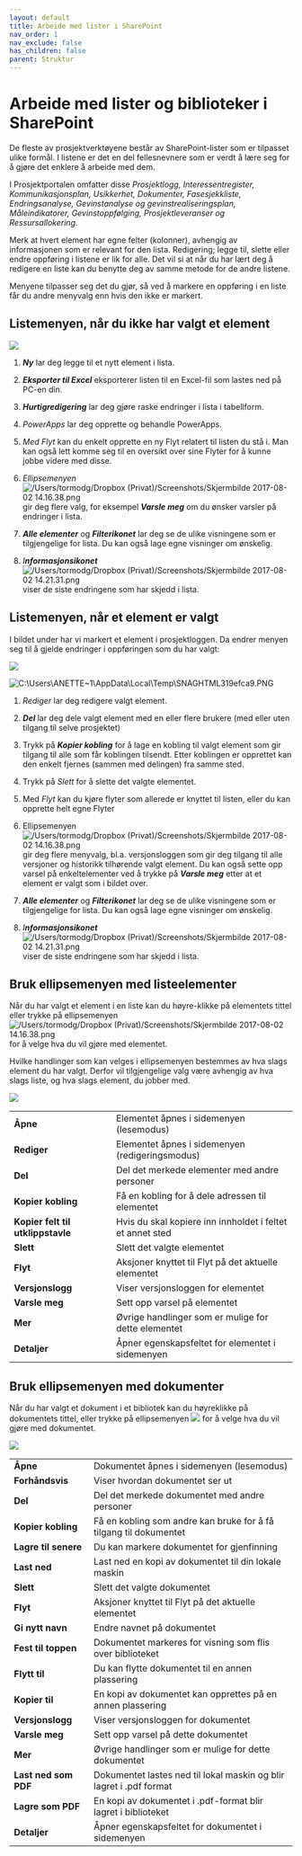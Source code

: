 ```yaml
---
layout: default
title: Arbeide med lister i SharePoint
nav_order: 1
nav_exclude: false
has_children: false
parent: Struktur
---
```


# Arbeide med lister og biblioteker i SharePoint

De fleste av prosjektverktøyene består av SharePoint-lister som er
tilpasset ulike formål. I listene er det en del fellesnevnere som er verdt å lære seg for å gjøre det enklere å arbeide med dem.

I Prosjektportalen omfatter disse *Prosjektlogg, Interessentregister, Kommunikasjonsplan, Usikkerhet, Dokumenter, Fasesjekkliste, Endringsanalyse, Gevinstanalyse og gevinstrealiseringsplan, Måleindikatorer, Gevinstoppfølging, Prosjektleveranser og Ressursallokering.*

Merk at hvert element har egne felter (kolonner), avhengig av
informasjonen som er relevant for den lista. Redigering; legge til,
slette eller endre oppføring i listene er lik for alle. Det vil si at når du har lært deg å redigere en liste kan du benytte deg av samme metode for de andre listene.

Menyene tilpasser seg det du gjør, så ved å markere en oppføring i en liste får du andre menyvalg enn hvis den ikke er markert.

## Listemenyen, når du ikke har valgt et element

![](./media/image5.png)

1)  ***Ny*** lar deg legge til et nytt element i lista.

2)  ***Eksporter til Excel*** eksporterer listen til en Excel-fil som
    lastes ned på PC-en din.

3)  ***Hurtigredigering*** lar deg gjøre raske endringer i lista i
    tabellform.

4)  *PowerApps* lar deg opprette og behandle PowerApps.

5)  *Med Flyt* kan du enkelt opprette en ny Flyt relatert til listen
    du stå i. Man kan også lett komme seg til en oversikt over sine
    Flyter for å kunne jobbe videre med disse.

6)  *Ellipsemenyen* ![/Users/tormodg/Dropbox
    (Privat)/Screenshots/Skjermbilde 2017-08-02
    14.16.38.png](./media/image7.png) gir deg flere valg, for eksempel
    ***Varsle meg*** om du ønsker varsler på endringer i lista.

7)  ***Alle elementer*** og ***Filterikonet*** lar deg se de ulike
    visningene som er tilgjengelige for lista. Du kan også lage egne
    visninger om ønskelig.

8)  *I**nformasjonsikonet*** ![/Users/tormodg/Dropbox
    (Privat)/Screenshots/Skjermbilde 2017-08-02
    14.21.31.png](./media/image8.png) viser de siste endringene som
    har skjedd i lista.

## Listemenyen, når et element er valgt

I bildet under har vi markert et element i prosjektloggen. Da endrer
menyen seg til å gjelde endringer i oppføringen som du har valgt:

![](./media/image9.png)

![C:\\Users\\ANETTE\~1\\AppData\\Local\\Temp\\SNAGHTML319efca9.PNG](./media/image10.png)

1)  *Rediger* lar deg redigere valgt element.

2)  ***Del*** lar deg dele valgt element med en eller flere brukere (med
    eller uten tilgang til selve prosjektet)

3)  Trykk på ***Kopier kobling*** for å lage en kobling til valgt
    element som gir tilgang til alle som får koblingen tilsendt. Etter
    koblingen er opprettet kan den enkelt fjernes (sammen med delingen)
    fra samme sted.

4)  Trykk på *Slett* for å slette det valgte elementet.

5)  Med *Flyt* kan du kjøre flyter som allerede er knyttet til listen,
    eller du kan opprette helt egne Flyter

6)  Ellipsemenyen ![/Users/tormodg/Dropbox
    (Privat)/Screenshots/Skjermbilde 2017-08-02
    14.16.38.png](./media/image7.png) gir deg flere menyvalg, bl.a.
    versjonsloggen som gir deg tilgang til alle versjoner og historikk
    tilhørende valgt element. Du kan også sette opp varsel på
    enkeltelementer ved å trykke på ***Varsle meg*** etter at et element
    er valgt som i bildet over.

7)  ***Alle elementer*** og ***Filterikonet*** lar deg se de ulike
    visningene som er tilgjengelige for lista. Du kan også lage egne
    visninger om ønskelig.

8)  *I**nformasjonsikonet*** ![/Users/tormodg/Dropbox
    (Privat)/Screenshots/Skjermbilde 2017-08-02
    14.21.31.png](./media/image8.png) viser de siste endringene som har
    skjedd i lista.

## Bruk ellipsemenyen med listeelementer

Når du har valgt et element i en liste kan du høyre-klikke på elementets
tittel eller trykke på ellipsemenyen ![/Users/tormodg/Dropbox
(Privat)/Screenshots/Skjermbilde 2017-08-02
14.16.38.png](./media/image7.png) for å velge hva du vil gjøre med
elementet.

Hvilke handlinger som kan velges i ellipsemenyen bestemmes av hva slags
element du har valgt. Derfor vil tilgjengelige valg være avhengig av hva
slags liste, og hva slags element, du jobber med.

![](./media/image12.png)

|                                   |                                                           | 
| --------------------------------- | --------------------------------------------------------- | 
| **Åpne**                          | Elementet åpnes i sidemenyen (lesemodus)                  | 
| **Rediger**                       | Elementet åpnes i sidemenyen (redigeringsmodus)           | 
| **Del**                           | Del det merkede elementer med andre personer              | 
| **Kopier kobling**                | Få en kobling for å dele adressen til elementet           | 
| **Kopier felt til utklippstavle** | Hvis du skal kopiere inn innholdet i feltet et annet sted | 
| **Slett**                         | Slett det valgte elementet                                | 
| **Flyt**                          | Aksjoner knyttet til Flyt på det aktuelle elementet       | 
| **Versjonslogg**                  | Viser versjonsloggen for elementet                        | 
| **Varsle meg**                    | Sett opp varsel på elementet                              | 
| **Mer**                           | Øvrige handlinger som er mulige for dette elementet       | 
| **Detaljer**                      | Åpner egenskapsfeltet for elementet i sidemenyen          | 

## Bruk ellipsemenyen med dokumenter

Når du har valgt et dokument i et bibliotek kan du høyreklikke på
dokumentets tittel, eller trykke på ellipsemenyen
![](./media/image7.png) for å velge hva du vil gjøre med
dokumentet.

![](./media/image13.png)

|                          |                                                                     | 
| ------------------------ | ------------------------------------------------------------------- | 
| **Åpne**                 | Dokumentet åpnes i sidemenyen (lesemodus)                           |
| **Forhåndsvis**          | Viser hvordan dokumentet ser ut                                     |                          
| **Del**                  | Del det merkede dokumentet med andre personer                       |                          
| **Kopier kobling**       | Få en kobling som andre kan bruke for å få tilgang til dokumentet   |                          
| **Lagre til senere**     | Du kan markere dokumentet for gjenfinning                           |                          
| **Last ned**             | Last ned en kopi av dokumentet til din lokale maskin                |                          
| **Slett**                | Slett det valgte dokumentet                                         |                          
| **Flyt**                 | Aksjoner knyttet til Flyt på det aktuelle elementet                 |                          
| **Gi nytt navn**         | Endre navnet på dokumentet                                          |                          
| **Fest til toppen**      | Dokumentet markeres for visning som flis over biblioteket           |                          
| **Flytt til**            | Du kan flytte dokumentet til en annen plassering                    |                          
| **Kopier til**           | En kopi av dokumentet kan opprettes på en annen plassering          |                          
| **Versjonslogg**         | Viser versjonsloggen for dokumentet                                 |                          
| **Varsle meg**           | Sett opp varsel på dette dokumentet                                 |                          
| **Mer**                  | Øvrige handlinger som er mulige for dette dokumentet                |                          
| **Last ned som** **PDF** | Dokumentet lastes ned til lokal maskin og blir lagret i .pdf format |                          
| **Lagre som** **PDF**    | En kopi av dokumentet i .pdf-format blir lagret i biblioteket       |                          
| **Detaljer**             | Åpner egenskapsfeltet for dokumentet i sidemenyen                   |    
